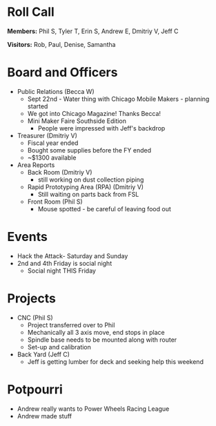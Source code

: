 Roll Call
=========
**Members:** Phil S, Tyler T, Erin S, Andrew E, Dmitriy V, Jeff C

**Visitors:** Rob, Paul, Denise, Samantha

Board and Officers
==================
- Public Relations (Becca W)
  - Sept 22nd - Water thing with Chicago Mobile Makers - planning started
  - We got into Chicago Magazine! Thanks Becca!
  - Mini Maker Faire Southside Edition
    - People were impressed with Jeff's backdrop
- Treasurer (Dmitriy V)
  - Fiscal year ended
  - Bought some supplies before the FY ended
  - ~$1300 available
- Area Reports
  - Back Room (Dmitriy V)
    - still working on dust collection piping
  - Rapid Prototyping Area (RPA) (Dmitriy V)
    - Still waiting on parts back from FSL
  - Front Room (Phil S)
    - Mouse spotted - be careful of leaving food out
    
Events
======
- Hack the Attack- Saturday and Sunday
- 2nd and 4th Friday is social night
  - Social night THIS Friday

Projects
========
- CNC (Phil S)
  - Project transferred over to Phil
  - Mechanically all 3 axis move, end stops in place
  - Spindle base needs to be mounted along with router
  - Set-up and calibration
- Back Yard (Jeff C)
  - Jeff is getting lumber for deck and seeking help this weekend

Potpourri
=========
- Andrew really wants to Power Wheels Racing League
- Andrew made stuff
